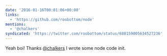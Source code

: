 ```yaml
---
date: '2016-01-16T00:01:06+00:00'
links:
  - 'https://github.com/roobottom/node'
mentions:
  - '@chalkers'
syndicated: 'https://twitter.com/roobottom/status/688159005634527236'
---
```

Yeah boi! Thanks [@chalkers](https://twitter.com/@chalkers) I wrote some node code init. 
